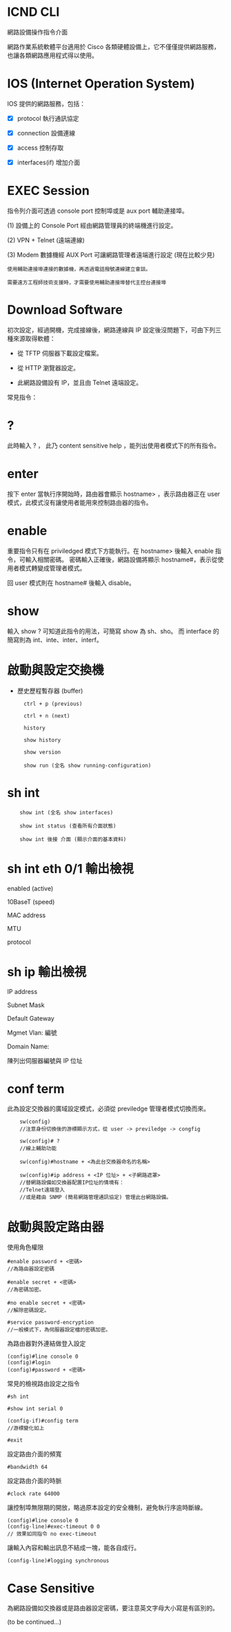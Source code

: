 # ICND CLI
網路設備操作指令介面

網路作業系統軟體平台適用於 Cisco 各類硬體設備上，它不僅僅提供網路服務，也讓各類網路應用程式得以使用。

# IOS (Internet Operation System)

IOS 提供的網路服務，包括：

- [x] protocol 執行通訊協定

- [x] connection 設備連線

- [x] access 控制存取

- [x] interfaces(if) 增加介面

# EXEC Session

指令列介面可透過 console port 控制埠或是 aux port 輔助連接埠。

(1) 設備上的 Console Port 經由網路管理員的終端機進行設定。

(2) VPN + Telnet (遠端連線)

(3) Modem 數據機經 AUX Port 可讓網路管理者遠端進行設定 (現在比較少見)

    使用輔助連接埠連接的數據機，再透過電話撥號連線建立會談。

    需要遠方工程師技術支援時，才需要使用輔助連接埠替代主控台連接埠
    
# Download Software

初次設定，經過開機，完成接線後，網路連線與 IP 設定後沒問題下，可由下列三種來源取得軟體：

* 從 TFTP 伺服器下載設定檔案。

* 從 HTTP 瀏覽器設定。

* 此網路設備設有 IP，並且由 Telnet 遠端設定。

常見指令：

# ?

此時輸入 ? ， 此乃 content sensitive help ，能列出使用者模式下的所有指令。

# enter

按下 enter 當執行序開始時，路由器會顯示 hostname> ，表示路由器正在 user 模式，此模式沒有讓使用者能用來控制路由器的指令。

# enable

重要指令只有在 priviledged 模式下方能執行。在 hostname> 後輸入 enable 指令，可輸入相關密碼。
密碼輸入正確後，網路設備將顯示 hostname#，表示從使用者模式轉變成管理者模式。

回 user 模式則在 hostname# 後輸入 disable。

# show

輸入 show ? 可知道此指令的用法，可簡寫 show 為 sh、sho。
而 interface 的簡寫則為 int、inte、inter、interf。

# 啟動與設定交換機

* 歷史歷程暫存器 (buffer)

        ctrl + p (previous)

        ctrl + n (next)

        history

        show history

        show version

        show run (全名 show running-configuration)

# sh int 

        show int (全名 show interfaces)

        show int status (查看所有介面狀態)

        show int 後接 介面 (顯示介面的基本資料)

# sh int eth 0/1 輸出檢視

enabled (active)

10BaseT (speed)

MAC address

MTU

protocol 

# sh ip 輸出檢視

IP address

Subnet Mask

Default Gateway

Mgmet Vlan: 編號

Domain Name:

陳列出伺服器編號與 IP 位址

# conf term 

此為設定交換器的廣域設定模式，必須從 previledge 管理者模式切換而來。

        sw(config)
        //注意身份切換後的游標顯示方式，從 user -> previledge -> congfig

        sw(config)# ? 
        //線上輔助功能

        sw(config)#hostname + <為此台交換器命名的名稱>

        sw(config)#ip address + <IP 位址> + <子網路遮罩> 
        //替網路設備如交換器配置IP位址的情境有：
        //Telnet遠端登入
        //或是藉由 SNMP (簡易網路管理通訊協定) 管理此台網路設備。 

# 啟動與設定路由器

使用角色權限

    #enable password + <密碼>
    //為路由器設定密碼
    
    #enable secret + <密碼>
    //為密碼加密。
    
    #no enable secret + <密碼>
    //解除密碼設定。
   
    #service password-encryption
    //一般模式下，為伺服器設定檔的密碼加密。
    
為路由器對外連結做登入設定

    (config)#line console 0
    (config)#login 
    (config)#password + <密碼>
   
常見的檢視路由設定之指令

    #sh int
    
    #show int serial 0
    
    (config-if)#config term
    //游標變化如上
    
    #exit
    
設定路由介面的頻寬

    #bandwidth 64

設定路由介面的時脈

    #clock rate 64000
    
讓控制埠無限期的開放，略過原本設定的安全機制，避免執行序逾時斷線。

    (config)#line console 0
    (config-line)#exec-timeout 0 0
    // 效果如同指令 no exec-timeout
    
讓輸入內容和輸出訊息不結成一塊，能各自成行。

    (config-line)#logging synchronous
    
# Case Sensitive 

為網路設備如交換器或是路由器設定密碼，要注意英文字母大小寫是有區別的。

(to be continued...)








